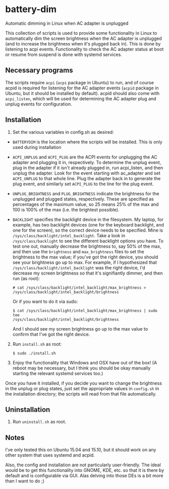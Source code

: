 # battery-dim
Automatic dimming in Linux when AC adapter is unplugged

This collection of scripts is used to provide some functionality in Linux to
automatically dim the screen brightness when the AC adapter is unplugged (and
to increase the brightness when it's plugged back in).
This is done by listening to acpi events.
Functionality to check the AC adapter status at boot or resume from suspend is
done with systemd services.

## Necessary programs
The scripts require `acpi` (`acpi` package in Ubuntu) to run, and of course
acpid is required for listening for the AC adapter events (`acpid` package in
Ubuntu, but it should be installed by default).
acpid should also come with `acpi_listen`, which will be used for determining
the AC adapter plug and unplug events for configuration.

## Installation
1. Set the various variables in config.sh as desired:
  * `BATTERYDIM` is the location where the scripts will be installed. This is
    only used during installation
  * `ACPI_UNPLUG` and `ACPI_PLUG` are the ACPI events for unplugging the AC
    adapter and plugging it in, respectively.
    To determine the unplug event, plug in the adapter if it isn't already
    plugged in, run acpi_listen, and then unplug the adapter.
    Look for the event starting with ac_adapter and set `ACPI_UNPLUG` to that
    whole line.
    Plug the adapter back in to generate the plug event, and similarly set
    `ACPI_PLUG` to the line for the plug event.
  * `UNPLUG_BRIGHTNESS` and `PLUG_BRIGHTNESS` indicate the brightness for the
    unplugged and plugged states, respectively.
    These are specified as percentages of the maximum value, so 25 means 25% of
    the max and 100 is 100% of the max (i.e. the brightest possible).
  * `BACKLIGHT` specifies the backlight device in the filesystem.
    My laptop, for example, has two backlight devices (one for the keyboard
    backlight, and one for the screen), so the correct device needs to be
    specified.
    Mine is `/sys/class/backlight/intel_backlight`.
    Take a look in `/sys/class/backlight` to see the different backlight options
    you have.
    To test one out, manually decrease the brightness to, say 50% of the max,
    and then use the `brightness` and `max_brightness` files to set the
    brightness to the max value; if you've got the right device, you should see
    your brightness go up to max.
    For example, if I hypothesized that `/sys/class/backlight/intel_backlight`
    was the right device, I'd decrease my screen brightness so that it's
    signifiantly dimmer, and then run (as root):

    ```
    # cat /sys/class/backlight/intel_backlight/max_brightness >
    /sys/class/backlight/intel_backlight/brightness
    ```

    Or if you want to do it via sudo:

    ```
    $ cat /sys/class/backlight/intel_backlight/max_brightness | sudo tee
    /sys/class/backlight/intel_backlight/brightness
    ```

    And I should see my screen brightness go up to the max value to confirm that
    I've got the right device.
2. Run `install.sh` as root:

   ```
   $ sudo ./install.sh
   ```
3. Enjoy the functionality that Windows and OSX have out of the box!
   (A reboot may be necessary, but I think you should be okay manually starting
   the relevant systemd services too.)

Once you have it installed, if you decide you want to change the brightness in
the unplug or plug states, just set the appropriate values in `config.sh` in the
installation directory; the scripts will read from that file automatically.

## Uninstallation
1. Run `uninstall.sh` as root.

## Notes
I've only tested this on Ubuntu 15.04 and 15.10, but it should work on any other
system that uses systemd and acpid.

Also, the config and installation are not particularly user-friendly.
The ideal would be to get this functionality into GNOME, KDE, etc. so that it is
there by default and is configurable via GUI.
Alas delving into those DEs is a bit more than I want to do ;)
